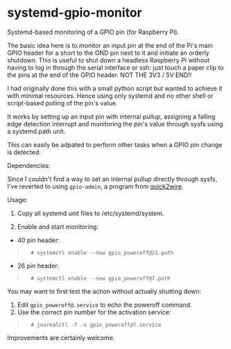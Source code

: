 # systemd-gpio-monitor
Systemd-based monitoring of a GPIO pin (for Raspberry Pi).

The basic idea here is to monitor an input pin at the end of the Pi's main GPIO header for a short to the GND pin next to it and initiate an orderly shutdown. This is useful to shut down a headless Raspberry Pi without having to log in through the serial interface or ssh: just touch a paper clip to the pins at the end of the GPIO header. NOT THE 3V3 / 5V END!!

I had originally done this with a small python script but wanted to achieve it with minimal resources. Hence using only systemd and no other shell or script-based polling of the pin's value.

It works by setting up an input pin with internal pullup, assigning a falling edge detection interrupt and monitoring the pin's value through sysfs using a systemd.path unit.

This can easily be adpated to perform other tasks when a GPIO pin change is detected.

Dependencies:

Since I couldn't find a way to set an internal pullup directly through sysfs, I've reverted to using <code>gpio-admin</code>, a program from [quick2wire](https://github.com/Jemgoss/quick2wire-gpio-admin). 

Usage:

1. Copy all systemd unit files to /etc/systemd/system.

2. Enable and start monitoring:<br>
* 40 pin header:
>       # systemctl enable --now gpio_poweroff@21.path

* 26 pin header:
>       # systemctl enable --now gpio_poweroff@7.path

You may want to first test the action without actually shutting down:

1. Edit <code>gpio_poweroff@.service</code> to echo the poweroff command.
2. Use the correct pin number for the activation service:
>       # journalctl -f -u gpio_poweroff@7.service

Improvements are certainly welcome.
